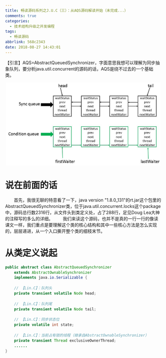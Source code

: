 ```yaml
---
title: 畅读源码系列之J.U.C（三）：从AQS源码解读开始（未完成...）
comments: true
categories:
  - 技术结构升级之并发编程
tags:
  - 畅读源码
abbrlink: 568c2343
date: 2018-08-27 14:43:01
---
```

【引言】AQS=AbstractQueuedSynchronizer，字面意思我想可以理解为同步抽象队列，要分析java.util.concurrent的源码的话，AQS是绕不过去的一个基础类。
<div align=center><img src="https://github.com/ttfisher/images/raw/master/2018/2018-08-15-01.jpg" width="500"/></div>
<!-- more -->

# 说在前面的话
&emsp;&emsp;首先，我很无聊的特意看了一下，java version "1.8.0_131"的rt.jar这个包里的AbstractQueuedSynchronizer类，位于java.util.concurrent.locks这个package中，源码总行数2316行，从文件头到类定义处，占了288行，足见Doug Lea大神的注释写的多么的详细。
&emsp;&emsp;我们来读这个源码，也并不是真的一行一行的像读课文一样，我们重点是要理解这个类的核心结构和其中一些核心方法是怎么实现的，层层递进，从一个入口撕开整个类的细枝末节。

# 从类定义说起
```java
public abstract class AbstractQueuedSynchronizer
    extends AbstractOwnableSynchronizer
    implements java.io.Serializable {
    
    // 【Lin.C】：队列头
    private transient volatile Node head;

    // 【Lin.C】：队列尾
    private transient volatile Node tail;

    // 【Lin.C】：同步状态位
    private volatile int state;
    
    // 【Lin.C】：当前占有锁的线程（继承自AbstractOwnableSynchronizer）
    private transient Thread exclusiveOwnerThread;
    ......
}
```

